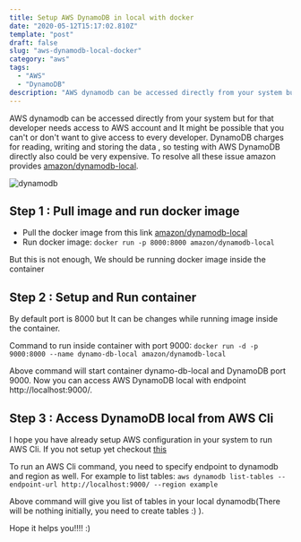 ```yaml
---
title: Setup AWS DynamoDB in local with docker
date: "2020-05-12T15:17:02.810Z"
template: "post"
draft: false
slug: "aws-dynamodb-local-docker"
category: "aws"
tags:
  - "AWS"
  - "DynamoDB"
description: "AWS dynamodb can be accessed directly from your system but for that developer needs access to AWS account and It might be possible that you can't or don't want to give access to every developer. DynamoDB charges for reading, writing and storing the data , so testing with AWS DynamoDB directly also could be very expensive. To resolve all these issue amazon provides amazon/dynamodb-local."
---
```


AWS dynamodb can be accessed directly from your system but for that developer needs access to AWS account and It might be possible that you can't or don't want to give access to every developer. DynamoDB charges for reading, writing and storing the data , so testing with AWS DynamoDB directly also could be very expensive. To resolve all these issue amazon provides
[amazon/dynamodb-local](https://hub.docker.com/r/amazon/dynamodb-local/).

![dynamodb](https://upload.wikimedia.org/wikipedia/commons/thumb/f/fd/DynamoDB.png/220px-DynamoDB.png)

## Step 1 : Pull image and run docker image

- Pull the docker image from this link [amazon/dynamodb-local](https://hub.docker.com/r/amazon/dynamodb-local/)
- Run docker image: `docker run -p 8000:8000 amazon/dynamodb-local`

But this is not enough, We should be running docker image inside the container

## Step 2 : Setup and Run container

By default port is 8000 but It can be changes while running image inside the container.

Command to run inside container with port 9000:
`docker run -d -p 9000:8000 --name dynamo-db-local amazon/dynamodb-local`

Above command will start container dynamo-db-local and DynamoDB port 9000. Now you can access AWS DynamoDB local with endpoint http://localhost:9000/.

## Step 3 : Access DynamoDB local from AWS Cli

I hope you have already setup AWS configuration in your system to run AWS Cli.
If you not setup yet checkout [this](https://docs.aws.amazon.com/cli/latest/userguide/cli-chap-configure.html)

To run an AWS Cli command, you need to specify endpoint to dynamodb and region as well.
For example to list tables:
`aws dynamodb list-tables --endpoint-url http://localhost:9000/ --region example`

Above command will give you list of tables in your local dynamodb(There will be nothing initially, you need to create tables :) ).

Hope it helps you!!!! :)
